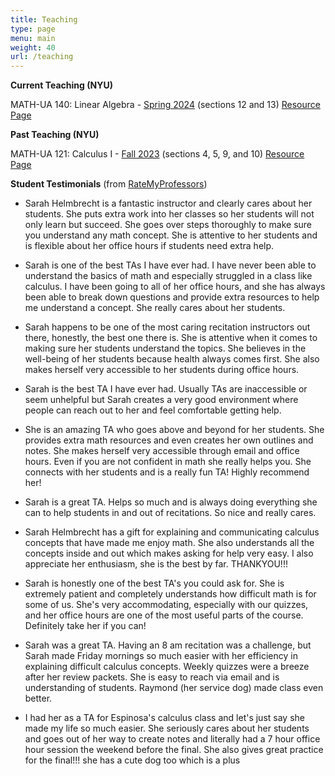 ```yaml
---
title: Teaching
type: page
menu: main
weight: 40
url: /teaching
---
```


**Current Teaching (NYU)**

MATH-UA 140: Linear Algebra - [Spring 2024](https://math.nyu.edu/dynamic/courses/undergrad/math-ua-140/) (sections 12 and 13) [Resource Page](https://sarahhelmbrecht.com/teaching/linearalgebraresourcesspring2024/)

**Past Teaching (NYU)**

MATH-UA 121: Calculus I - [Fall 2023](https://docs.google.com/document/u/0/d/e/2PACX-1vQSV0QK-TP3FCBC7KhxBo38-qvIHSKHE_HMs93wuzM2sWzmk5bKzZQ1PXAhZB-y9nCxQmkRqEVFpJh9/pub?pli=1) (sections 4, 5, 9, and 10) [Resource Page](https://sarahhelmbrecht.com/teaching/calculus1resourcesfall2023/)


**Student Testimonials** (from [RateMyProfessors](https://www.ratemyprofessors.com/professor/2943309))

- Sarah Helmbrecht is a fantastic instructor and clearly cares about her students. She puts extra work into her classes so her students will not only learn but succeed. She goes over steps thoroughly to make sure you understand any math concept. She is attentive to her students and is flexible about her office hours if students need extra help.

- Sarah is one of the best TAs I have ever had. I have never been able to understand the basics of math and especially struggled in a class like calculus. I have been going to all of her office hours, and she has always been able to break down questions and provide extra resources to help me understand a concept. She really cares about her students.

- Sarah happens to be one of the most caring recitation instructors out there, honestly, the best one there is. She is attentive when it comes to making sure her students understand the topics. She believes in the well-being of her students because health always comes first. She also makes herself very accessible to her students during office hours.

- Sarah is the best TA I have ever had. Usually TAs are inaccessible or seem unhelpful but Sarah creates a very good environment where people can reach out to her and feel comfortable getting help.

- She is an amazing TA who goes above and beyond for her students. She provides extra math resources and even creates her own outlines and notes. She makes herself very accessible through email and office hours. Even if you are not confident in math she really helps you. She connects with her students and is a really fun TA! Highly recommend her!

- Sarah is a great TA. Helps so much and is always doing everything she can to help students in and out of recitations. So nice and really cares.

- Sarah Helmbrecht has a gift for explaining and communicating calculus concepts that have made me enjoy math. She also understands all the concepts inside and out which makes asking for help very easy. I also appreciate her enthusiasm, she is the best by far. THANKYOU!!!

- Sarah is honestly one of the best TA's you could ask for. She is extremely patient and completely understands how difficult math is for some of us. She's very accommodating, especially with our quizzes, and her office hours are one of the most useful parts of the course. Definitely take her if you can!

- Sarah was a great TA. Having an 8 am recitation was a challenge, but Sarah made Friday mornings so much easier with her efficiency in explaining difficult calculus concepts. Weekly quizzes were a breeze after her review packets. She is easy to reach via email and is understanding of students. Raymond (her service dog) made class even better. 

- I had her as a TA for Espinosa's calculus class and let's just say she made my life so much easier. She seriously cares about her students and goes out of her way to create notes and literally had a 7 hour office hour session the weekend before the final. She also gives great practice for the final!!! she has a cute dog too which is a plus
